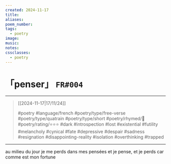 ```yaml
---
created: 2024-11-17
title:
aliases:
poem_number:
tags:
  - poetry
image:
music:
notes:
cssclasses:
  - poetry
---
```

# 「penser」 `FR#004`

---

> [[2024-11-17|17/11/24]]
> 
> #poetry 
> #language/french 
> #poetry/type/free-verse #poetry/type/quatrain #poetry/type/short 
> #poetry/rhymed/🔴 
> #poetry/rating/⭐⭐⭐ 
> #dark #introspection #lost #existential #futility #melancholy #cynical #fate #depressive #despair #sadness #resignation #disappointing-reality #isolation #overthinking #trapped 

---

au milieu du jour
je me perds dans mes pensées
et je pense, et je perds
car comme est mon fortune